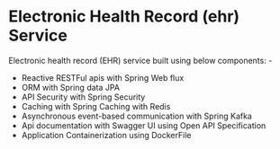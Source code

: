 # **Electronic Health Record (ehr) Service**
Electronic health record (EHR) service built using below components: -

* Reactive RESTFul apis with Spring Web flux
* ORM with Spring data JPA
* API Security with Spring Security
* Caching with Spring Caching with Redis
* Asynchronous event-based communication with Spring Kafka
* Api documentation with Swagger UI using Open API Specification
* Application Containerization using DockerFile